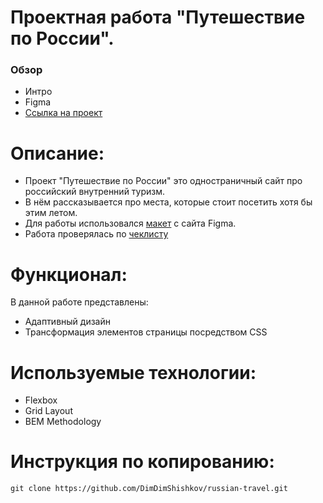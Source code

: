 # Проектная работа "Путешествие по России".

### Обзор

* Интро
* Figma
* [Ссылка на проект](https://dimdimshishkov.github.io/russian-travel/) 

# Описание:

* Проект "Путешествие по России" это одностраничный сайт про российский внутренний туризм.
* В нём рассказывается про места, которые стоит посетить хотя бы этим летом.
* Для работы использовался [макет](https://www.figma.com/file/5S2WSbEFL6awjVWJ0NWL8Q/Sprint-3_-Russia-_-desktop-mobile?node-id=28503%3A0) с сайта Figma.
* Работа проверялась по [чеклисту](https://code.s3.yandex.net/web-developer/checklists-pdf/new-program/checklist-3.pdf)

# Функционал:

В данной работе представлены:
* Адаптивный дизайн
* Трансформация элементов страницы посредством CSS

# Используемые технологии:

* Flexbox
* Grid Layout
* BEM Methodology

# Инструкция по копированию:

``` 
git clone https://github.com/DimDimShishkov/russian-travel.git
``` 

